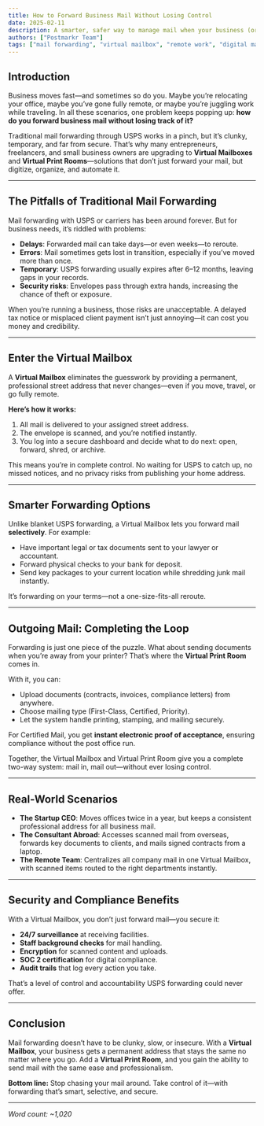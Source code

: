 ```yaml
---
title: How to Forward Business Mail Without Losing Control
date: 2025-02-11
description: A smarter, safer way to manage mail when your business (or you) are always on the move.
authors: ["Postmarkr Team"]
tags: ["mail forwarding", "virtual mailbox", "remote work", "digital mail"]
---
```


## Introduction

Business moves fast—and sometimes so do you. Maybe you’re relocating your office, maybe you’ve gone fully remote, or maybe you’re juggling work while traveling. In all these scenarios, one problem keeps popping up: **how do you forward business mail without losing track of it?**  

Traditional mail forwarding through USPS works in a pinch, but it’s clunky, temporary, and far from secure. That’s why many entrepreneurs, freelancers, and small business owners are upgrading to **Virtual Mailboxes** and **Virtual Print Rooms**—solutions that don’t just forward your mail, but digitize, organize, and automate it.  

---

## The Pitfalls of Traditional Mail Forwarding

Mail forwarding with USPS or carriers has been around forever. But for business needs, it’s riddled with problems:  

- **Delays**: Forwarded mail can take days—or even weeks—to reroute.  
- **Errors**: Mail sometimes gets lost in transition, especially if you’ve moved more than once.  
- **Temporary**: USPS forwarding usually expires after 6–12 months, leaving gaps in your records.  
- **Security risks**: Envelopes pass through extra hands, increasing the chance of theft or exposure.  

When you’re running a business, those risks are unacceptable. A delayed tax notice or misplaced client payment isn’t just annoying—it can cost you money and credibility.  

---

## Enter the Virtual Mailbox

A **Virtual Mailbox** eliminates the guesswork by providing a permanent, professional street address that never changes—even if you move, travel, or go fully remote.  

**Here’s how it works:**  
1. All mail is delivered to your assigned street address.  
2. The envelope is scanned, and you’re notified instantly.  
3. You log into a secure dashboard and decide what to do next: open, forward, shred, or archive.  

This means you’re in complete control. No waiting for USPS to catch up, no missed notices, and no privacy risks from publishing your home address.  

---

## Smarter Forwarding Options

Unlike blanket USPS forwarding, a Virtual Mailbox lets you forward mail **selectively**. For example:  

- Have important legal or tax documents sent to your lawyer or accountant.  
- Forward physical checks to your bank for deposit.  
- Send key packages to your current location while shredding junk mail instantly.  

It’s forwarding on your terms—not a one-size-fits-all reroute.  

---

## Outgoing Mail: Completing the Loop

Forwarding is just one piece of the puzzle. What about sending documents when you’re away from your printer? That’s where the **Virtual Print Room** comes in.  

With it, you can:  
- Upload documents (contracts, invoices, compliance letters) from anywhere.  
- Choose mailing type (First-Class, Certified, Priority).  
- Let the system handle printing, stamping, and mailing securely.  

For Certified Mail, you get **instant electronic proof of acceptance**, ensuring compliance without the post office run.  

Together, the Virtual Mailbox and Virtual Print Room give you a complete two-way system: mail in, mail out—without ever losing control.  

---

## Real-World Scenarios

- **The Startup CEO**: Moves offices twice in a year, but keeps a consistent professional address for all business mail.  
- **The Consultant Abroad**: Accesses scanned mail from overseas, forwards key documents to clients, and mails signed contracts from a laptop.  
- **The Remote Team**: Centralizes all company mail in one Virtual Mailbox, with scanned items routed to the right departments instantly.  

---

## Security and Compliance Benefits

With a Virtual Mailbox, you don’t just forward mail—you secure it:  

- **24/7 surveillance** at receiving facilities.  
- **Staff background checks** for mail handling.  
- **Encryption** for scanned content and uploads.  
- **SOC 2 certification** for digital compliance.  
- **Audit trails** that log every action you take.  

That’s a level of control and accountability USPS forwarding could never offer.  

---

## Conclusion

Mail forwarding doesn’t have to be clunky, slow, or insecure. With a **Virtual Mailbox**, your business gets a permanent address that stays the same no matter where you go. Add a **Virtual Print Room**, and you gain the ability to send mail with the same ease and professionalism.  

**Bottom line:** Stop chasing your mail around. Take control of it—with forwarding that’s smart, selective, and secure.  

---
*Word count: ~1,020*
